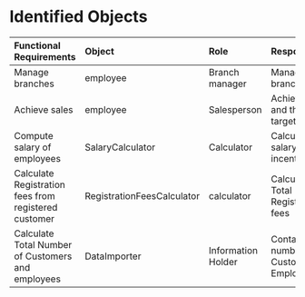 # Identified Objects


 | Functional Requirements  | Object   | Role   | Responsibility    |
 |:--- |:-----|:----|:-----|
 | Manage branches | employee | Branch manager |  Managing the branch | 
 | Achieve sales | employee | Salesperson | Achieve sales and the actual target |
 | Compute salary of employees| SalaryCalculator|Calculator|Calculate total salary and incentives|
 |Calculate Registration fees from registered customer| RegistrationFeesCalculator|calculator|Calculate Total Registration fees|
 |Calculate Total Number of Customers and employees|DataImporter|Information Holder|Contains total number of Customers & Employees|
